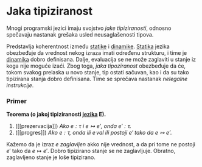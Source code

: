 # Jaka tipiziranost

Mnogi programski jezici imaju svojstvo *jake tipiziranosti*, odnosno spečavaju nastanak grešaka usled neusaglašenosti tipova. 

Predstavlja koherentnost između [statike](statičko-procesiranje.md) i [dinamike](dinamičko-procesiranje.md). [Statika](statičko-procesiranje.md) jezika obezbeđuje da vrednost nekog izraza imati određenu strukturu, i time je [dinamika](dinamičko-procesiranje.md) dobro definisana. Dalje, evaluacija se ne može zaglaviti u stanje iz koga nije moguće izaći. Zbog toga, *jaka tipoziranost* obezbеđuje da će, tokom svakog prelaska u novo stanje, tip ostati sačuvan, kao i da su tako tipizirana stanja dobro definisana. Time se sprečava nastanak *nelegalne instrukcije*.
### Primer

**Teorema (o jakoj tipiziranosti [jezika](jezik-prostih-izraza.md) $\mathbf{E}$).**
1. ([[prezervacija]]) *Ako $e : \tau$ i $e \mapsto e'$, onda $e' : \tau$.*
2. ([[progres]]) *Ako $e : \tau$, onda ili $e\,\mathsf{val}$ ili postoji $e'$ tako da $e \mapsto e'$.*

Kažemo da je izraz $e$ *zaglavljen* akko nije vrednost, a da pri tome ne postoji $e'$ tako da $e \mapsto e'$. Dobro tipizirano stanje se ne zaglavljuje. Obratno, zaglavljeno stanje je loše tipizirano.